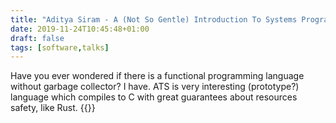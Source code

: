 ```yaml
---
title: "Aditya Siram - A (Not So Gentle) Introduction To Systems Programming In ATS"
date: 2019-11-24T10:45:48+01:00
draft: false
tags: [software,talks]
---
```

Have you ever wondered if there is a functional programming language without garbage
collector? I have. ATS is very interesting (prototype?) language which compiles to C
with great guarantees about resources safety, like Rust.
{{<youtube zt0OQb1DBko>}}